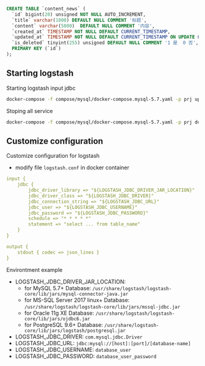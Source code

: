 ```sql
CREATE TABLE `content_news` (
  `id` bigint(20) unsigned NOT NULL AUTO_INCREMENT,
  `title` varchar(1000) DEFAULT NULL COMMENT '标题',
  `content` varchar(5000)  DEFAULT NULL COMMENT '内容',
  `created_at` TIMESTAMP NOT NULL DEFAULT CURRENT_TIMESTAMP,
  `updated_at` TIMESTAMP NOT NULL DEFAULT CURRENT_TIMESTAMP ON UPDATE CURRENT_TIMESTAMP,
  `is_deleted` tinyint(255) unsigned DEFAULT NULL COMMENT '1 是  0 否',
  PRIMARY KEY (`id`)
);
```
## Starting logstash 

Starting logstash input jdbc

```bash
docker-compose -f compose/mysql/docker-compose.mysql-5.7.yaml -p prj up --build
```

Stoping all service

```bash
docker-compose -f compose/mysql/docker-compose.mysql-5.7.yaml -p prj down --rmi local
```

## Customize configuration

Customize configuration for logstash

- modify file `logstash.conf` in docker container

```yml
input {
    jdbc {
        jdbc_driver_library => "${LOGSTASH_JDBC_DRIVER_JAR_LOCATION}"
        jdbc_driver_class => "${LOGSTASH_JDBC_DRIVER}"
        jdbc_connection_string => "${LOGSTASH_JDBC_URL}"
        jdbc_user => "${LOGSTASH_JDBC_USERNAME}"
        jdbc_password => "${LOGSTASH_JDBC_PASSWORD}"
        schedule => "* * * * *"
        statement => "select ... from table_name"
    }
}

output {
    stdout { codec => json_lines }
}
```

Environtment example

- LOGSTASH_JDBC_DRIVER_JAR_LOCATION: 
    - for MySQL 5.7+ Database: `/usr/share/logstash/logstash-core/lib/jars/mysql-connector-java.jar`
    - for MS-SQL Server 2017 linux+ Database: `/usr/share/logstash/logstash-core/lib/jars/mssql-jdbc.jar`
    - for Oracle 11g XE Database: `/usr/share/logstash/logstash-core/lib/jars/ojdbc6.jar`
    - for PostgreSQL 9.6+ Database: `/usr/share/logstash-core/lib/jars/logstash/postgresql.jar`
- LOGSTASH_JDBC_DRIVER: `com.mysql.jdbc.Driver`
- LOGSTASH_JDBC_URL: `jdbc:mysql://[host]:[port]/[database-name]`
- LOGSTASH_JDBC_USERNAME: `database_user`
- LOGSTASH_JDBC_PASSWORD: `database_user_password`